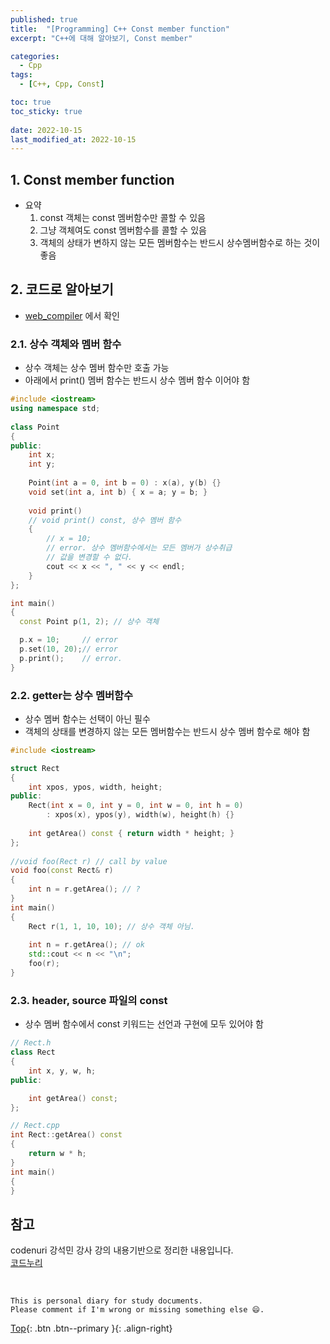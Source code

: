 ```yaml
---
published: true
title:  "[Programming] C++ Const member function"
excerpt: "C++에 대해 알아보기, Const member"

categories:
  - Cpp
tags:
  - [C++, Cpp, Const]

toc: true
toc_sticky: true
 
date: 2022-10-15
last_modified_at: 2022-10-15
---
```


## 1. Const member function
- 요약
  1. const 객체는 const 멤버함수만 콜할 수 있음
  2. 그냥 객체여도 const 멤버함수를 콜할 수 있음
  3. 객체의 상태가 변하지 않는 모든 멤버함수는 반드시 상수멤버함수로 하는 것이 좋음

## 2. 코드로 알아보기
- [web_compiler](https://godbolt.org/) 에서 확인

### 2.1. 상수 객체와 멤버 함수
- 상수 객체는 상수 멤버 함수만 호출 가능
- 아래에서 print() 멤버 함수는 반드시 상수 멤버 함수 이어야 함

```cpp
#include <iostream> 
using namespace std; 
  
class Point 
{ 
public: 
    int x; 
    int y; 
  
    Point(int a = 0, int b = 0) : x(a), y(b) {} 
    void set(int a, int b) { x = a; y = b; } 
  
    void print()
    // void print() const, 상수 멤버 함수
    { 
        // x = 10;  
        // error. 상수 멤버함수에서는 모든 멤버가 상수취급
        // 값을 변경할 수 없다. 
        cout << x << ", " << y << endl; 
    } 
}; 

int main() 
{ 
  const Point p(1, 2); // 상수 객체 

  p.x = 10;     // error 
  p.set(10, 20);// error 
  p.print();    // error. 
} 
```

### 2.2. getter는 상수 멤버함수
- 상수 멤버 함수는 선택이 아닌 필수
- 객체의 상태를 변경하지 않는 모든 멤버함수는 반드시 상수 멤버 함수로 해야 함

```cpp
#include <iostream>

struct Rect 
{ 
    int xpos, ypos, width, height; 
public: 
    Rect(int x = 0, int y = 0, int w = 0, int h = 0) 
        : xpos(x), ypos(y), width(w), height(h) {} 
  
    int getArea() const { return width * height; } 
}; 
  
//void foo(Rect r) // call by value 
void foo(const Rect& r) 
{ 
    int n = r.getArea(); // ? 
} 
int main() 
{ 
    Rect r(1, 1, 10, 10); // 상수 객체 아님. 
  
    int n = r.getArea(); // ok 
    std::cout << n << "\n";
    foo(r); 
}
```

### 2.3. header, source 파일의 const
- 상수 멤버 함수에서 const 키워드는 선언과 구현에 모두 있어야 함

```cpp
// Rect.h 
class Rect 
{ 
    int x, y, w, h; 
public: 

    int getArea() const; 
};
```
```cpp
// Rect.cpp 
int Rect::getArea() const  
{ 
    return w * h; 
} 
int main() 
{ 
} 
```

## 참고
codenuri 강석민 강사 강의 내용기반으로 정리한 내용입니다.  
[코드누리](https://github.com/codenuri)

<br>

    This is personal diary for study documents.
    Please comment if I'm wrong or missing something else 😄. 

[Top](#){: .btn .btn--primary }{: .align-right}